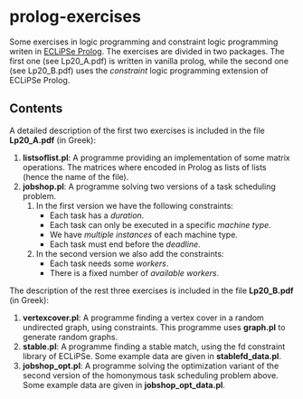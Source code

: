 # prolog-exercises
Some exercises in logic programming and constraint logic programming writen in [ECLiPSe Prolog](http://eclipseclp.org/). The exercises are divided in two packages. The first one (see Lp20_A.pdf)  is written in vanilla prolog, while the second one (see Lp20_B.pdf) uses the _constraint_ logic programming extension of ECLiPSe Prolog. 

## Contents
A detailed description of the first two exercises is included in the file **Lp20_A.pdf** (in Greek):

1. **listsoflist.pl**: A programme providing an implementation of some matrix operations. The matrices where encoded in Prolog as lists of lists (hence the name of the file).
2. **jobshop.pl**: A programme solving two versions of a task scheduling problem.
   1. In the first version we have the following constraints:  
      * Each task has a _duration_.
      * Each task can only be executed in a specific _machine type_.
      * We have _multiple instances_ of each machine type.
      * Each task must end before the _deadline_.  
   2. In the second version we also add the constraints:
      * Each task needs some _workers_.
      * There is a fixed number of _available workers_.

The description of the rest three exercises is included in the file **Lp20_B.pdf** (in Greek):

1. **vertexcover.pl**: A programme finding a vertex cover in a random undirected graph, using constraints. This programme uses **graph.pl** to generate random graphs. 
2. **stable.pl**: A programme finding a stable match, using the fd constraint library of ECLiPSe. Some example data are given in **stablefd_data.pl**.
3. **jobshop_opt.pl**: A programme solving the optimization variant of the second version of the homonymous task scheduling problem above. Some example data are given in **jobshop_opt_data.pl**.
